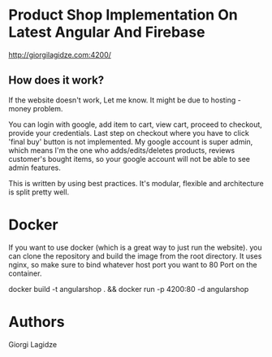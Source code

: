 Product Shop Implementation On Latest Angular And Firebase 
=============================================================


http://giorgilagidze.com:4200/

How does it work?
----------------
If the website doesn't work, Let me know. It might be due to hosting - money problem.

You can login with google, add item to cart, view cart, proceed to checkout, provide your credentials. Last step on checkout where you have to click 'final buy' button is not implemented. My google account is super admin, which means I'm the one who adds/edits/deletes products, reviews customer's bought items, so your google account will not be able to see admin features.

This is written by using best practices. It's modular, flexible and architecture is split pretty well.

Docker
======

If you want to use docker (which is a great way to just run the website). you can clone the repository and build the image from the root directory. It uses nginx, so make sure to bind whatever host port you want to 80 Port on the container.

docker build -t angularshop . && docker run -p 4200:80 -d angularshop


Authors
=======

Giorgi Lagidze
